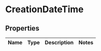 
# CreationDateTime

## Properties
Name | Type | Description | Notes
------------ | ------------- | ------------- | -------------



